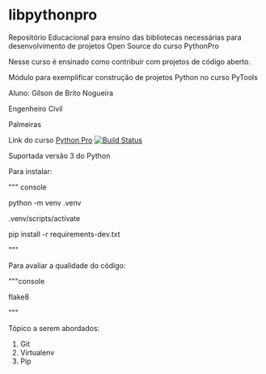 # libpythonpro

Repositório Educacional para ensino das bibliotecas necessárias para desenvolvimento de projetos Open Source do curso PythonPro

Nesse curso é ensinado como contribuir com projetos de código aberto.

Módulo para exemplificar construção de projetos Python no curso PyTools

Aluno: Gilson de Brito Nogueira

Engenheiro Civil

Palmeiras 

Link do curso [Python Pro](https://www.python.pro.br/)
[![Build Status](https://travis-ci.org/engnogueira/libpythonpro.svg?branch=master)](https://travis-ci.org/engnogueira/libpythonpro)

Suportada versão 3 do Python

Para instalar:

""" console

python -m venv .venv

.venv/scripts/activate

pip install -r requirements-dev.txt

"""


Para avaliar a qualidade do código:

"""console

flake8

"""

Tópico a serem abordados:
 1. Git
 2. Virtualenv
 3. Pip
